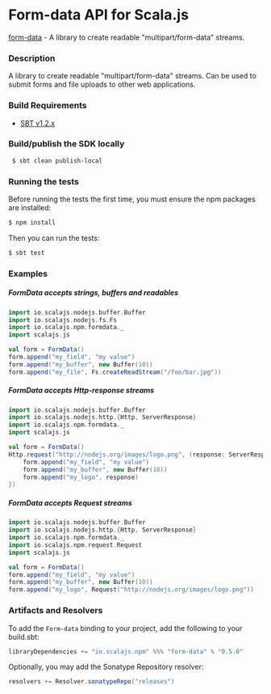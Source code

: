 Form-data API for Scala.js
================================
[form-data](http://form-data.github.io/node-form-data-native/2.2/api/) - A library to create readable "multipart/form-data" streams.

### Description

A library to create readable "multipart/form-data" streams. Can be used to submit forms and file uploads 
to other web applications.

<a name="build_requirements"></a>
### Build Requirements

* [SBT v1.2.x](http://www.scala-sbt.org/download.html)

<a name="building_sdk"></a>
### Build/publish the SDK locally

```bash
 $ sbt clean publish-local
```

### Running the tests

Before running the tests the first time, you must ensure the npm packages are installed:

```bash
$ npm install
```

Then you can run the tests:

```bash
$ sbt test
```

### Examples

##### FormData accepts strings, buffers and readables

```scala
import io.scalajs.nodejs.buffer.Buffer
import io.scalajs.nodejs.fs.Fs
import io.scalajs.npm.formdata._
import scalajs.js

val form = FormData()
form.append("my_field", "my value")
form.append("my_buffer", new Buffer(10))
form.append("my_file", Fs.createReadStream("/foo/bar.jpg"))
```

##### FormData accepts Http-response streams

```scala
import io.scalajs.nodejs.buffer.Buffer
import io.scalajs.nodejs.http.{Http, ServerResponse}
import io.scalajs.npm.formdata._
import scalajs.js

val form = FormData()
Http.request("http://nodejs.org/images/logo.png", (response: ServerResponse) => {
    form.append("my_field", "my value")
    form.append("my_buffer", new Buffer(10))
    form.append("my_logo", response)
})
```

##### FormData accepts Request streams

```scala
import io.scalajs.nodejs.buffer.Buffer
import io.scalajs.nodejs.http.{Http, ServerResponse}
import io.scalajs.npm.formdata._
import io.scalajs.npm.request.Request
import scalajs.js

val form = FormData()
form.append("my_field", "my value")
form.append("my_buffer", new Buffer(10))
form.append("my_logo", Request("http://nodejs.org/images/logo.png"))
```

### Artifacts and Resolvers

To add the `Form-data` binding to your project, add the following to your build.sbt:  

```sbt
libraryDependencies += "io.scalajs.npm" %%% "form-data" % "0.5.0"
```

Optionally, you may add the Sonatype Repository resolver:

```sbt   
resolvers += Resolver.sonatypeRepo("releases") 
```
